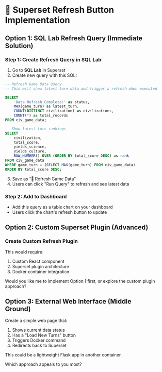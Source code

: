 # 🔄 Superset Refresh Button Implementation

## Option 1: SQL Lab Refresh Query (Immediate Solution)

### Step 1: Create Refresh Query in SQL Lab
1. Go to **SQL Lab** in Superset
2. Create new query with this SQL:

```sql
-- Refresh Game Data Query
-- This will show latest turn data and trigger a refresh when executed

SELECT 
    'Data Refresh Complete!' as status,
    MAX(game_turn) as latest_turn,
    COUNT(DISTINCT civilization) as civilizations,
    COUNT(*) as total_records
FROM civ_game_data;

-- Show latest turn rankings
SELECT 
    civilization,
    total_score,
    yields_science,
    yields_culture,
    ROW_NUMBER() OVER (ORDER BY total_score DESC) as rank
FROM civ_game_data 
WHERE game_turn = (SELECT MAX(game_turn) FROM civ_game_data)
ORDER BY total_score DESC;
```

3. Save as "🔄 Refresh Game Data"
4. Users can click "Run Query" to refresh and see latest data

### Step 2: Add to Dashboard
- Add this query as a table chart on your dashboard
- Users click the chart's refresh button to update

## Option 2: Custom Superset Plugin (Advanced)

### Create Custom Refresh Plugin
This would require:
1. Custom React component
2. Superset plugin architecture
3. Docker container integration

Would you like me to implement Option 1 first, or explore the custom plugin approach?

## Option 3: External Web Interface (Middle Ground)

Create a simple web page that:
1. Shows current data status
2. Has a "Load New Turns" button
3. Triggers Docker command
4. Redirects back to Superset

This could be a lightweight Flask app in another container.

Which approach appeals to you most?
